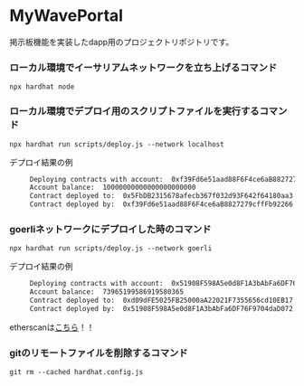 # MyWavePortal
掲示板機能を実装したdapp用のプロジェクトリポジトリです。

### ローカル環境でイーサリアムネットワークを立ち上げるコマンド
 `npx hardhat node`

### ローカル環境でデプロイ用のスクリプトファイルを実行するコマンド
 `npx hardhat run scripts/deploy.js --network localhost`

 デプロイ結果の例
 ```cmd
      Deploying contracts with account:  0xf39Fd6e51aad88F6F4ce6aB8827279cffFb92266
      Account balance:  10000000000000000000000
      Contract deployed to:  0x5FbDB2315678afecb367f032d93F642f64180aa3
      Contract deployed by:  0xf39Fd6e51aad88F6F4ce6aB8827279cffFb92266
 ```
### goerliネットワークにデプロイした時のコマンド
 `npx hardhat run scripts/deploy.js --network goerli`

 デプロイ結果の例
 ```cmd
      Deploying contracts with account:  0x51908F598A5e0d8F1A3bAbFa6DF76F9704daD072
      Account balance:  73965199586919580365
      Contract deployed to:  0xd09dFE5025FB25000aA22021F7355656cd10EB17
      Contract deployed by:  0x51908F598A5e0d8F1A3bAbFa6DF76F9704daD072
 ```

 etherscanは<a href="https://etherscan.io/address/0xd09dFE5025FB25000aA22021F7355656cd10EB17">こちら</a>！！

 ### gitのリモートファイルを削除するコマンド
  `git rm --cached hardhat.config.js`

